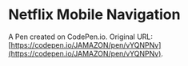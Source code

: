 #  Netflix Mobile Navigation

A Pen created on CodePen.io. Original URL: [https://codepen.io/JAMAZON/pen/vYQNPNv](https://codepen.io/JAMAZON/pen/vYQNPNv).

